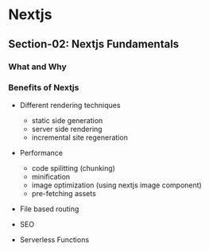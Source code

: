 # Nextjs

## Section-02: Nextjs Fundamentals

### What and Why

### Benefits of Nextjs

- Different rendering techniques

  - static side generation
  - server side rendering
  - incremental site regeneration

- Performance

  - code spilitting (chunking)
  - minification
  - image optimization (using nextjs image component)
  - pre-fetching assets

- File based routing
- SEO
- Serverless Functions
